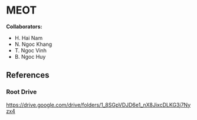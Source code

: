 # MEOT
**Collaborators:**

* H. Hai Nam
* N. Ngoc Khang
* T. Ngoc Vinh
* B. Ngoc Huy

## References
### Root Drive
https://drive.google.com/drive/folders/1_8SGpVDJD6e1_nX8JixcDLKG3j7Nyzx4
